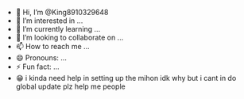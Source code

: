 - 👋 Hi, I’m @King8910329648
- 👀 I’m interested in ...
- 🌱 I’m currently learning ...
- 💞️ I’m looking to collaborate on ...
- 📫 How to reach me ...
- 😄 Pronouns: ...
- ⚡ Fun fact: ...
- 😁 i kinda need help in setting up the mihon idk why but i cant in do global update plz help me people 
<!---
King8910329648/King8910329648 is a ✨ special ✨ repository because its `README.md` (this file) appears on your GitHub profile.
You can click the Preview link to take a look at your changes.
--->
